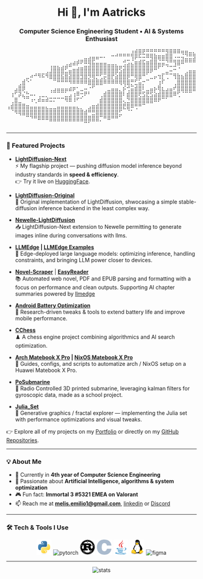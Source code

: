 <div align="center">
  <h1>Hi 👋, I'm Aatricks</h1>
  <h3>Computer Science Engineering Student • AI & Systems Enthusiast</h3>
</div>
<pre>⠀⠀⠀⠀⠀⠀⠀⠀⠀⠀⠀⠀⠀⠀⠀⠀⠀⠀⠀⠀⠀⠀⠀⠀⠀⠀⠀⠀⢀⣀⣀⣀⣰⣾⣿⣟⣛⣛⡛⠛⠛⣻⣿⠿⠿⢶⣶⣤⣄⡀⠀⠀
⠀⠀⠀⠀⠀⠀⠀⠀⠀⠀⠀⠀⠀⠀⠀⠀⠀⠀⢀⣀⣤⣴⣶⠶⠒⠂⠀⠉⠉⠉⢉⣉⢹⠟⢓⣒⠛⣻⣿⢿⣿⣿⣿⣐⣒⣲⣬⣭⣽⣿⠟⠀
⠀⠀⠀⠀⠀⠀⠀⠀⠀⠀⠀⢀⣀⡀⢀⣠⣴⠾⠟⠋⣛⣻⣷⣶⣶⣶⣤⣤⣄⣀⣩⣴⣦⣿⣿⣷⣿⣿⣿⣶⡶⢬⣉⣹⠿⠛⠉⠉⠉⠒⡄⠀
⠀⠀⠀⠀⠀⠀⠀⠀⠀⠀⢀⣸⣿⣿⣿⣋⣤⣶⣾⣿⣿⣿⣿⣿⣿⣿⣿⣿⣿⣫⣾⣿⣿⣿⣿⣿⣿⡿⠛⠁⠀⣀⠤⠒⠈⠀⢀⣤⣤⣾⠁⠀
⠀⠀⠀⠀⠀⣀⠴⠚⠻⠯⠻⣿⣿⣿⣯⣿⣽⣿⣿⣻⣿⡻⢿⡛⢋⡭⣿⡟⣵⣿⣿⡿⠛⢿⣿⠛⠁⣀⡤⢲⡏⢉⠉⢻⣷⣦⣿⣿⣿⡆⠀⠀
⠀⠀⠀⢀⣾⠑⠁⠀⠀⠀⠀⠀⠉⠛⠛⠛⠻⠿⠿⠿⠿⣿⣿⣿⣿⠿⠿⠿⠿⢿⢿⣿⡛⣋⣥⡒⠉⠀⠀⢰⠏⠀⠀⢀⣿⣿⣿⣿⣿⣿⠀⠀
⠀⠀⣠⣿⡿⠀⠀⠀⠀⠀⠀⢀⣠⣤⣤⣤⣴⡶⠂⣀⠤⠐⠋⠀⠀⠀⣀⣤⣤⡀⡮⢚⣭⣾⣿⠇⣀⣤⡦⢿⣆⣠⣤⠞⣿⣿⣿⣿⣿⣿⠁⠀
⠀⢰⠋⡽⣌⣓⠤⠄⢀⣀⡀⠈⠉⠉⠉⣁⣠⢰⠿⢒⠟⠃⠀⠀⢀⣾⣿⣿⣿⣿⠇⣾⣿⣿⢟⣫⣟⣫⣵⣾⣿⣿⣿⠿⢋⠈⠉⠉⠀⠈⠀⠀
⠀⢀⣿⣀⠈⠉⠰⢂⠾⠶⠾⠭⠍⠉⠉⠻⠿⠸⠋⠁⠀⠀⠀⠀⣾⣿⣿⣿⣿⣿⢄⣙⣿⣿⣿⣿⣿⣿⠿⠟⠉⠁⠀⠀⠀⠀⠀⠀⠀⠀⠀⠀
⢠⣾⣿⣿⣿⣶⣤⣤⣤⣤⣄⣀⣀⣤⣤⣤⣤⣤⣄⡀⠀⣠⣶⣾⣿⣿⣿⣿⣿⣿⣟⣿⠿⢛⠛⠉⠀⠀⠀⠀⠀⠀⠀⠀⠀⠀⠀⠀⠀⠀⠀⠀
⠀⠈⠻⢿⣿⣿⣿⣿⣿⣿⣿⣿⣿⣿⣿⣿⣿⣿⣿⣿⣾⠛⣛⣿⣿⣿⣿⣿⣿⣋⠀⠈⠁⠀⠀⠀⠀⠀⠀⠀⠀⠀⠀⠀⠀⠀⠀⠀⠀⠀
⠀⠀⠀⠀⠀⠉⠙⠛⠿⠿⠿⣿⣿⣿⣿⣿⣿⣿⣿⣿⣿⣿⣿⣿⡉⠛⠿⠛⠛⠁⠀⠀⠀⠀⠀⠀⠀⠀⠀⠀⠀⠀⠀⠀⠀⠀⠀⠀⠀⠀⠀⠀
⠀⠀⠀⠀⠀⠀⠀⠀⠀⠀⠀⠀⠀⠀⠀⠀⠀⠀⠀⠀⠉⠁⠀⠀⠀⠀⠀⠀⠀⠀⠀⠀⠀⠀⠀⠀⠀⠀⠀⠀⠀⠀⠀⠀⠀⠀⠀⠀⠀⠀⠀⠀
</pre>

---
### 🚀 Featured Projects  

- **[LightDiffusion-Next](https://github.com/Aatrick/LightDiffusion-Next)**  
  ⚡ My flagship project — pushing diffusion model inference beyond industry standards in **speed & efficiency**.  
  👉 Try it live on [HuggingFace](https://huggingface.co/spaces/Aatricks/LightDiffusion-Next).

- **[LightDiffusion-Original](https://github.com/Aatricks/LightDiffusion-original)**  
  🧪 Original implementation of LightDiffusion, shwocasing a simple stable-diffusion inference backend in the least complex way.

- **[Newelle-LightDiffusion](https://github.com/Aatricks/Newelle-Light-Diffusion)**  
  📥 LightDiffusion-Next extension to Newelle permitting to generate images inline during conversations with llms.

- **[LLMEdge](https://github.com/Aatricks/llmedge) | [LLMEdge Examples](https://github.com/Aatricks/llmedge-examples)**  
  🧠 Edge-deployed large language models: optimizing inference, handling constraints, and bringing LLM power closer to devices.

- **[Novel-Scraper](https://github.com/Aatricks/Novel-Scraper)** | **[EasyReader](https://github.com/Aatricks/EasyReader)**  
  📚 Automated web novel, PDF and EPUB parsing and formatting with a focus on performance and clean outputs. Supporting AI chapter summaries powered by [llmedge](https://github.com/Aatricks/llmedge)

- **[Android Battery Optimization](https://github.com/Aatricks/Android-battery-optimization)**  
  🔋 Research-driven tweaks & tools to extend battery life and improve mobile performance.  

- **[CChess](https://github.com/Aatricks/CChess)**  
  ♟️ A chess engine project combining algorithmics and AI search optimization.  

- **[Arch Matebook X Pro](https://github.com/Aatricks/Arch-Matebook-X-Pro) | [NixOS Matebook X Pro](https://github.com/Aatricks/NixOS-Matebook-X-Pro)**  
  🐧 Guides, configs, and scripts to automatize arch / NixOS setup on a Huawei Matebook X Pro.

- **[PoSubmarine](https://github.com/Aatricks/PoSubmarine)**  
  🌊 Radio Controlled 3D printed submarine, leveraging kalman filters for gyroscopic data, made as a school project.

- **[Julia_Set](https://github.com/Aatricks/Julia_Set)**  
  🎨 Generative graphics / fractal explorer — implementing the Julia set with performance optimizations and visual tweaks.


👉 Explore all of my projects on my [Portfolio](https://aatricks.github.io/Portfolio/) or directly on my [GitHub Repositories](https://github.com/Aatricks?tab=repositories).

---

### 💡 About Me  

- 🌱 Currently in **4th year of Computer Science Engineering**  
- 👀 Passionate about **Artificial Intelligence, algorithms & system optimization**  
- 🎮 Fun fact: **Immortal 3 #5321 EMEA on Valorant**  
- 📫 Reach me at **melis.emilio1@gmail.com**, [linkedin](https://www.linkedin.com/in/emilio-melis-14a801338) or [Discord](https://discordapp.com/users/293781611764514816)  

---

### 🛠️ Tech & Tools I Use  

<p align="center">
  <img src="https://raw.githubusercontent.com/devicons/devicon/master/icons/python/python-original.svg" alt="python" width="40"/> 
  <img src="https://www.vectorlogo.zone/logos/pytorch/pytorch-icon.svg" alt="pytorch" width="40"/>
  <img src="https://raw.githubusercontent.com/devicons/devicon/master/icons/rust/rust-original.svg" alt="rust" width="40"/>
  <img src="https://raw.githubusercontent.com/devicons/devicon/master/icons/c/c-original.svg" alt="c" width="40"/> 
  <img src="https://raw.githubusercontent.com/devicons/devicon/master/icons/java/java-original.svg" alt="java" width="40"/> 
  <img src="https://raw.githubusercontent.com/devicons/devicon/master/icons/linux/linux-original.svg" alt="linux" width="40"/>
  <img src="https://www.vectorlogo.zone/logos/figma/figma-icon.svg" alt="figma" width="40"/>
</p>

---

<p align="center">
  <img src="https://github-readme-stats.vercel.app/api?username=aatricks&show_icons=true&theme=transparent&rank_icon=percentile" alt="stats" />
</p>
